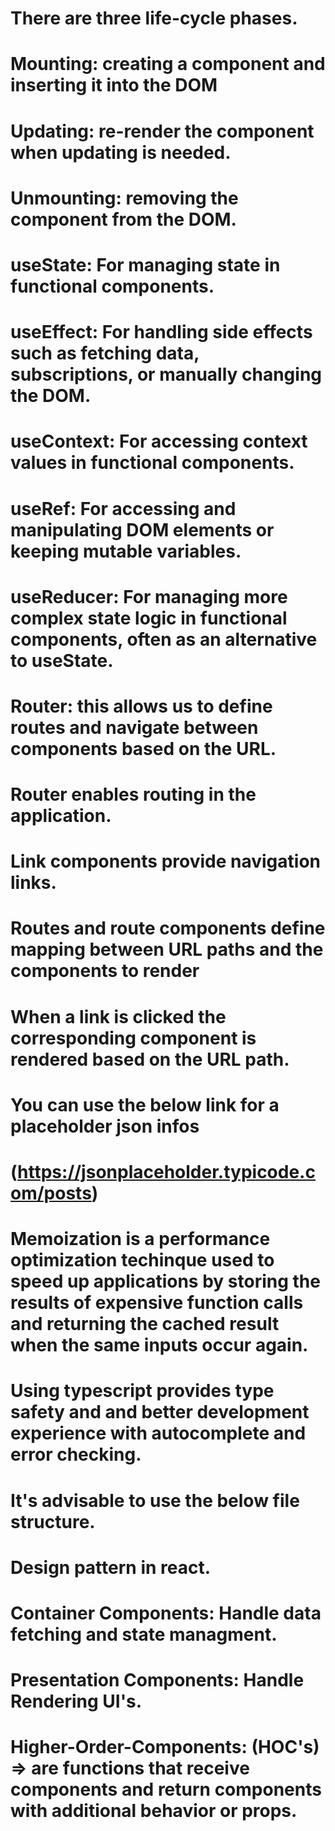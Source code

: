 # There are three life-cycle phases.

# Mounting: creating a component and inserting it into the DOM
# Updating: re-render the component when updating is needed.
# Unmounting: removing the component from the DOM. 

# useState: For managing state in functional components.
# useEffect: For handling side effects such as fetching data, subscriptions, or manually changing the DOM.
# useContext: For accessing context values in functional components.
# useRef: For accessing and manipulating DOM elements or keeping mutable variables.
# useReducer: For managing more complex state logic in functional components, often as an alternative to useState.

# Router: this allows us to define routes and navigate between components based on the URL.

# Router enables routing in the application.
# Link components provide navigation links.
# Routes and route components define mapping between URL paths and the components to render
# When a link is clicked the corresponding component is rendered based on the URL path.

# You can use the below link for a placeholder json infos
# (https://jsonplaceholder.typicode.com/posts)

<!--  useEffect(()=> {
        fetch('https://jsonplaceholder.typicode.com/posts')
        .then(response => response.json())
        .then(data => {
            setData(data);
            setLoading(false)
        })
    }, []); // Empty dependency array means this runs once after the initial render.  -->

# Memoization is a performance optimization techinque used to speed up applications by storing the results of expensive function calls and returning the cached result when the same inputs occur again.

# Using typescript provides type safety and and better development experience with autocomplete and error checking.

# It's advisable to use the below file structure.
<!-- src/
  components/
    Header.js
    Footer.js
  pages/
    Home.js
    About.js
  hooks/
    useFetch.js -->

# Design pattern in react.

# Container Components: Handle data fetching and state managment.
# Presentation Components: Handle Rendering UI's.
# Higher-Order-Components: (HOC's) => are functions that receive components and return components with additional behavior or props.

<!-- 1. Build Projects
Start building real-world projects to apply what you've learned.
Choose projects of increasing complexity to challenge yourself.
Consider projects like:
To-Do List Application
Blogging Platform
E-commerce Website
Social Media Dashboard
Weather App
2. Explore Advanced React Concepts
Dive deeper into advanced React concepts such as:
Context API for managing global state
Error boundaries for handling errors in components
Portals for rendering children into a different DOM node
Higher-order components (HOCs) and render props for code reusability
Custom hooks for encapsulating reusable logic
React performance optimization techniques
3. Learn State Management
Explore state management libraries like Redux, MobX, or Recoil.
Understand the concepts of state, actions, reducers, and selectors.
Practice integrating state management into your projects for better organization and scalability.
4. Master Routing
Learn client-side routing with libraries like React Router.
Understand nested routes, route parameters, and route guards.
Implement routing in your projects to create multi-page applications with navigation.
5. Study Testing
Learn about testing React components using tools like Jest and React Testing Library.
Practice writing unit tests, integration tests, and end-to-end tests for your React applications.
Aim for high test coverage to ensure the reliability and maintainability of your code.
6. Explore React Ecosystem
Explore popular React libraries and frameworks for specific use cases:
Material-UI for UI components and styling
Formik for building forms with ease
React Query for managing data fetching and caching
Next.js for server-side rendering and static site generation
Gatsby.js for building fast, SEO-friendly static websites
7. Follow Best Practices
Stay updated with React best practices and design patterns.
Read blogs, articles, and documentation to keep improving your skills.
Review code from open-source projects and learn from experienced developers.
8. Contribute to Open Source
Contribute to React-related open-source projects on GitHub.
Fix bugs, add features, or improve documentation to gain practical experience and collaborate with the community.
Participate in discussions and seek feedback on your contributions.
9. Join Communities
Join online communities like Reddit, Stack Overflow, or Discord servers dedicated to React.
Engage with other developers, ask questions, and share your knowledge and experiences.
Attend React meetups, workshops, and conferences to network and stay updated with industry trends.
10. Continuous Learning
React and web development are continuously evolving fields.
Stay curious and keep learning new technologies, tools, and techniques to stay ahead in your career.
Experiment with new ideas, prototypes, and side projects to broaden your skill set. -->
